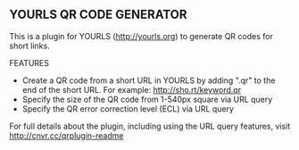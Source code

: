 YOURLS QR CODE GENERATOR
---
This is a plugin for YOURLS (http://yourls.org) to generate QR codes for short links.

FEATURES
- Create a QR code from a short URL in YOURLS by adding ".qr" to the end of the short URL.  For example: http://sho.rt/keyword.qr
- Specify the size of the QR code from 1-540px square via URL query
- Specify the QR error correction level (ECL) via URL query

For full details about the plugin, including using the URL query features, visit http://cnvr.cc/qrplugin-readme
